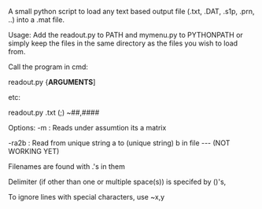A small python script to load any text based output file (.txt, .DAT, .s1p, .prn, ..) into a .mat file.

Usage:
Add the readout.py to PATH and mymenu.py to PYTHONPATH or simply keep the files in the same directory as the files you wish to load from.

Call the program in cmd:

readout.py {__ARGUMENTS__]

etc:

readout.py .txt (;) ~##,#### 


Options:
-m : Reads under assumtion its a matrix

-ra2b : Read from unique string a to (unique string) b in file --- (NOT WORKING YET)

Filenames are found with .'s in them

Delimiter (if other than one or multiple space(s)) is specifed by ()'s,

To ignore lines with special characters,  use ~x,y

